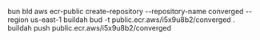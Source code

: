   
bun bld
aws ecr-public create-repository --repository-name converged --region us-east-1
buildah bud  -t public.ecr.aws/i5x9u8b2/converged .
buildah push public.ecr.aws/i5x9u8b2/converged

